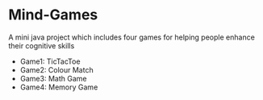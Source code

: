 # Mind-Games
A mini java project which includes four games for helping people  enhance their cognitive skills
* Game1: TicTacToe
* Game2: Colour Match
* Game3: Math Game
* Game4: Memory Game
